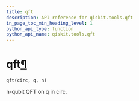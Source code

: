 ```yaml
---
title: qft
description: API reference for qiskit.tools.qft
in_page_toc_min_heading_level: 1
python_api_type: function
python_api_name: qiskit.tools.qft
---
```


# qft[¶](#qft "Permalink to this headline")

<span id="qiskit.tools.qft" />

`qft(circ, q, n)`

n-qubit QFT on q in circ.


